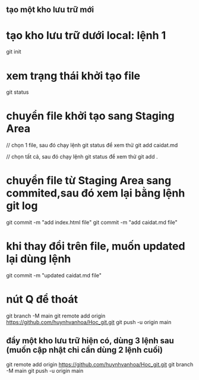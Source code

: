 ## tạo một kho lưu trữ mới

# tạo kho lưu trữ dưới local: lệnh 1

git init

# xem trạng thái khởi tạo file

git status

# chuyển file khởi tạo sang Staging Area

// chọn 1 file, sau đó chạy lệnh git status để xem thử
git add caidat.md

// chọn tất cả, sau đó chạy lệnh git status để xem thử
git add .

# chuyển file từ Staging Area sang commited,sau đó xem lại bằng lệnh git log

git commit -m "add index.html file"
git commit -m "add caidat.md file"

# khi thay đổi trên file, muốn updated lại dùng lệnh

git commit -m "updated caidat.md file"

# nút Q để thoát

git branch -M main
git remote add origin https://github.com/huynhvanhoa/Hoc_git.git
git push -u origin main

## đẩy một kho lưu trữ hiện có, dùng 3 lệnh sau (muốn cập nhật chỉ cần dùng 2 lệnh cuối)

git remote add origin https://github.com/huynhvanhoa/Hoc_git.git
git branch -M main
git push -u origin main

